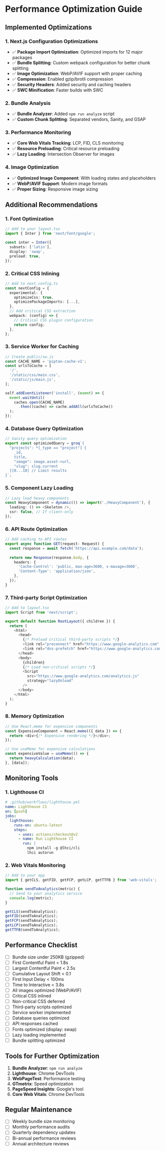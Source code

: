 # Performance Optimization Guide

## Implemented Optimizations

### 1. Next.js Configuration Optimizations
- ✅ **Package Import Optimization**: Optimized imports for 12 major packages
- ✅ **Bundle Splitting**: Custom webpack configuration for better chunk splitting
- ✅ **Image Optimization**: WebP/AVIF support with proper caching
- ✅ **Compression**: Enabled gzip/brotli compression
- ✅ **Security Headers**: Added security and caching headers
- ✅ **SWC Minification**: Faster builds with SWC

### 2. Bundle Analysis
- ✅ **Bundle Analyzer**: Added `npm run analyze` script
- ✅ **Custom Chunk Splitting**: Separated vendors, Sanity, and GSAP

### 3. Performance Monitoring
- ✅ **Core Web Vitals Tracking**: LCP, FID, CLS monitoring
- ✅ **Resource Preloading**: Critical resource preloading
- ✅ **Lazy Loading**: Intersection Observer for images

### 4. Image Optimization
- ✅ **Optimized Image Component**: With loading states and placeholders
- ✅ **WebP/AVIF Support**: Modern image formats
- ✅ **Proper Sizing**: Responsive image sizing

## Additional Recommendations

### 1. Font Optimization
```typescript
// Add to your layout.tsx
import { Inter } from 'next/font/google';

const inter = Inter({
  subsets: ['latin'],
  display: 'swap',
  preload: true,
});
```

### 2. Critical CSS Inlining
```typescript
// Add to next.config.ts
const nextConfig = {
  experimental: {
    optimizeCss: true,
    optimizePackageImports: [...],
  },
  // Add critical CSS extraction
  webpack: (config) => {
    // Critical CSS plugin configuration
    return config;
  },
};
```

### 3. Service Worker for Caching
```typescript
// Create public/sw.js
const CACHE_NAME = 'piptan-cache-v1';
const urlsToCache = [
  '/',
  '/static/css/main.css',
  '/static/js/main.js',
];

self.addEventListener('install', (event) => {
  event.waitUntil(
    caches.open(CACHE_NAME)
      .then((cache) => cache.addAll(urlsToCache))
  );
});
```

### 4. Database Query Optimization
```typescript
// Sanity query optimization
export const optimizedQuery = groq`{
  "projects": *[_type == "project"] {
    _id,
    title,
    "image": image.asset->url,
    "slug": slug.current
  }[0...10] // Limit results
}`;
```

### 5. Component Lazy Loading
```typescript
// Lazy load heavy components
const HeavyComponent = dynamic(() => import('./HeavyComponent'), {
  loading: () => <Skeleton />,
  ssr: false, // If client-only
});
```

### 6. API Route Optimization
```typescript
// Add caching to API routes
export async function GET(request: Request) {
  const response = await fetch('https://api.example.com/data');
  
  return new Response(response.body, {
    headers: {
      'Cache-Control': 'public, max-age=3600, s-maxage=3600',
      'Content-Type': 'application/json',
    },
  });
}
```

### 7. Third-party Script Optimization
```typescript
// Add to layout.tsx
import Script from 'next/script';

export default function RootLayout({ children }) {
  return (
    <html>
      <head>
        {/* Preload critical third-party scripts */}
        <link rel="preconnect" href="https://www.google-analytics.com" />
        <link rel="dns-prefetch" href="https://www.google-analytics.com" />
      </head>
      <body>
        {children}
        {/* Load non-critical scripts */}
        <Script
          src="https://www.google-analytics.com/analytics.js"
          strategy="lazyOnload"
        />
      </body>
    </html>
  );
}
```

### 8. Memory Optimization
```typescript
// Use React.memo for expensive components
const ExpensiveComponent = React.memo(({ data }) => {
  return <div>{/* Expensive rendering */}</div>;
});

// Use useMemo for expensive calculations
const expensiveValue = useMemo(() => {
  return heavyCalculation(data);
}, [data]);
```

## Monitoring Tools

### 1. Lighthouse CI
```yaml
# .github/workflows/lighthouse.yml
name: Lighthouse CI
on: [push]
jobs:
  lighthouse:
    runs-on: ubuntu-latest
    steps:
      - uses: actions/checkout@v2
      - name: Run Lighthouse CI
        run: |
          npm install -g @lhci/cli
          lhci autorun
```

### 2. Web Vitals Monitoring
```typescript
// Add to your app
import { getCLS, getFID, getFCP, getLCP, getTTFB } from 'web-vitals';

function sendToAnalytics(metric) {
  // Send to your analytics service
  console.log(metric);
}

getCLS(sendToAnalytics);
getFID(sendToAnalytics);
getFCP(sendToAnalytics);
getLCP(sendToAnalytics);
getTTFB(sendToAnalytics);
```

## Performance Checklist

- [ ] Bundle size under 250KB (gzipped)
- [ ] First Contentful Paint < 1.8s
- [ ] Largest Contentful Paint < 2.5s
- [ ] Cumulative Layout Shift < 0.1
- [ ] First Input Delay < 100ms
- [ ] Time to Interactive < 3.8s
- [ ] All images optimized (WebP/AVIF)
- [ ] Critical CSS inlined
- [ ] Non-critical CSS deferred
- [ ] Third-party scripts optimized
- [ ] Service worker implemented
- [ ] Database queries optimized
- [ ] API responses cached
- [ ] Fonts optimized (display: swap)
- [ ] Lazy loading implemented
- [ ] Bundle splitting optimized

## Tools for Further Optimization

1. **Bundle Analyzer**: `npm run analyze`
2. **Lighthouse**: Chrome DevTools
3. **WebPageTest**: Performance testing
4. **GTmetrix**: Speed optimization
5. **PageSpeed Insights**: Google's tool
6. **Core Web Vitals**: Chrome DevTools

## Regular Maintenance

- [ ] Weekly bundle size monitoring
- [ ] Monthly performance audits
- [ ] Quarterly dependency updates
- [ ] Bi-annual performance reviews
- [ ] Annual architecture reviews 
